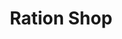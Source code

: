 ---
title: "Ration Shop"
url: /edappon/ration-shop-kurisumoodu-pattoor-road-2/
shop: convenience
---